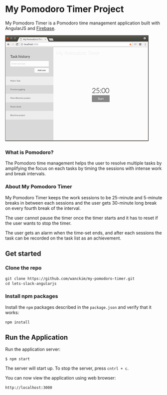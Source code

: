 # My Pomodoro Timer Project

My Pomodoro Timer is a Pomodoro time management application built with AngularJS and [Firebase](https://firebase.google.com/).

![preview](/app/assets/images/my-pomodoro-timer_preview.png)

### What is Pomodoro?

The Pomodoro time management helps the user to resolve multiple tasks by amplifying the focus on each tasks by timing the sessions with intense work and break intervals.

### About My Pomodoro Timer

My Pomodoro Timer keeps the work sessions to be 25-minute and 5-minute breaks in between each sessions and the user gets 30-minute long break on every fourth break of the interval.

The user cannot pause the timer once the timer starts and it has to reset if the user wants to stop the timer.

The user gets an alarm when the time-set ends, and after each sessions the task can be recorded on the task list as an achievement.


## Get started

### Clone the repo

```shell
git clone https://github.com/wanckim/my-pomodoro-timer.git
cd lets-slack-angularjs
```

### Install npm packages

Install the `npm` packages described in the `package.json` and verify that it works:

```shell
npm install
```

## Run the Application

Run the application server:

```
$ npm start
```

The server will start up. To stop the server, press `cntrl + c`.


You can now view the application using web browser:

```
http://localhost:3000
```
